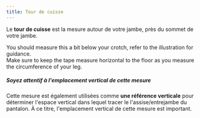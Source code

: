 ```yaml
---
title: Tour de cuisse
---
```


Le **tour de cuisse** est la mesure autour de votre jambe, près du sommet de votre jambe.

You should measure this a bit below your crotch, refer to the illustration for guidance.\
Make sure to keep the tape measure horizontal to the floor as you measure the circumference of your leg.

<Tip>

##### Soyez attentif à l'emplacement vertical de cette mesure

Cette mesure est également utilisées comme **une référence verticale** pour déterminer l'espace vertical dans lequel tracer le l'assise/entrejambe du pantalon. À ce titre, l'emplacement vertical de cette mesure est important.

</Tip>
